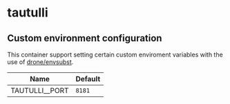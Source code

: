 # tautulli

## Custom environment configuration

This container support setting certain custom enviroment variables with the use of [drone/envsubst](https://github.com/drone/envsubst).

| Name           | Default |
|----------------|---------|
| TAUTULLI__PORT | `8181`  |
